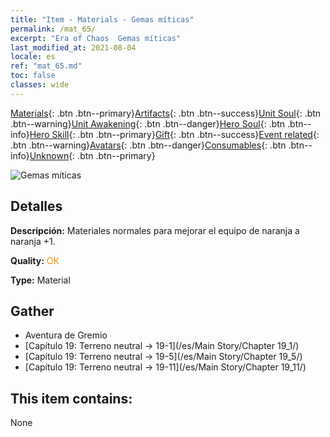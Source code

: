 ```yaml
---
title: "Item - Materials - Gemas míticas"
permalink: /mat_65/
excerpt: "Era of Chaos  Gemas míticas"
last_modified_at: 2021-08-04
locale: es
ref: "mat_65.md"
toc: false
classes: wide
---
```

 [Materials](/ItemsES/){: .btn .btn--primary}[Artifacts](/ItemsES/Artifacts/){: .btn .btn--success}[Unit Soul](/ItemsES/UnitSoul/){: .btn .btn--warning}[Unit Awakening](/ItemsES/UnitAwakening/){: .btn .btn--danger}[Hero Soul](/ItemsES/HeroSoul/){: .btn .btn--info}[Hero Skill](/ItemsES/HeroSkill/){: .btn .btn--primary}[Gift](/ItemsES/Gift/){: .btn .btn--success}[Event related](/ItemsES/Events/){: .btn .btn--warning}[Avatars](/ItemsES/Avatars/){: .btn .btn--danger}[Consumables](/ItemsES/Consumables/){: .btn .btn--info}[Unknown](/ItemsES/Unknown/){: .btn .btn--primary}

 ![Gemas míticas](/images/t/i_cailiao_baoshi3.png)

## Detalles
 **Descripción:** Materiales normales para mejorar el equipo de naranja a naranja +1.

 **Quality:** <span style="color: #FF8C00">OK</span>

 **Type:** Material

## Gather

*    Aventura de Gremio 
*    [Capítulo 19: Terreno neutral -> 19-1](/es/Main Story/Chapter 19_1/) 
*    [Capítulo 19: Terreno neutral -> 19-5](/es/Main Story/Chapter 19_5/) 
*    [Capítulo 19: Terreno neutral -> 19-11](/es/Main Story/Chapter 19_11/) 

## This item contains:

  None

